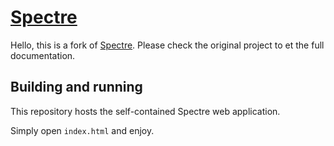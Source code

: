 # [Spectre](https://spectre.app)

Hello, this is a fork of [Spectre](https://gitlab.com/spectre.app/web/).
Please check the original project to et the full documentation.

## Building and running

This repository hosts the self-contained Spectre web application.

Simply open `index.html` and enjoy.
